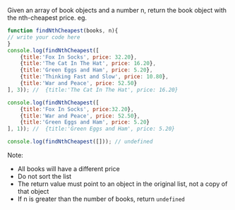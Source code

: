 
Given an array of book objects and a number n, return the book object with the nth-cheapest price.
eg.

```js
function findNthCheapest(books, n){
// write your code here
}
console.log(findNthCheapest([
    {title:'Fox In Socks', price: 32.20},
    {title:'The Cat In The Hat', price: 16.20},
    {title:'Green Eggs and Ham', price: 5.20},
    {title:'Thinking Fast and Slow', price: 10.80},
    {title:'War and Peace', price: 52.50}
], 3)); //  {title:'The Cat In The Hat', price: 16.20}

console.log(findNthCheapest([
    {title:'Fox In Socks', price:32.20},
    {title:'War and Peace', price: 52.50},
    {title:'Green Eggs and Ham', price: 5.20}
], 1)); //  {title:'Green Eggs and Ham', price: 5.20}

console.log(findNthCheapest([])); // undefined
```



Note:
- All books will have a different price
- Do not sort the list
- The return value must point to an object in the original list, not a copy of that object
- If n is greater than the number of books, return `undefined`
